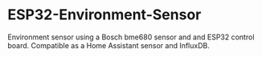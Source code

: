 # ESP32-Environment-Sensor
Environment sensor using a Bosch bme680 sensor and and ESP32 control board. Compatible as a Home Assistant sensor and InfluxDB.
